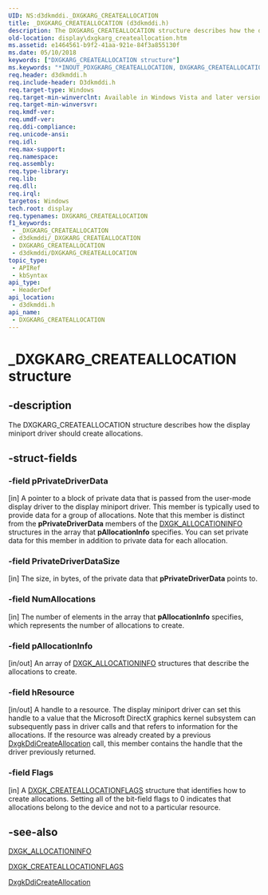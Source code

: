 ```yaml
---
UID: NS:d3dkmddi._DXGKARG_CREATEALLOCATION
title: _DXGKARG_CREATEALLOCATION (d3dkmddi.h)
description: The DXGKARG_CREATEALLOCATION structure describes how the display miniport driver should create allocations.
old-location: display\dxgkarg_createallocation.htm
ms.assetid: e1464561-b9f2-41aa-921e-84f3a855130f
ms.date: 05/10/2018
keywords: ["DXGKARG_CREATEALLOCATION structure"]
ms.keywords: "*INOUT_PDXGKARG_CREATEALLOCATION, DXGKARG_CREATEALLOCATION, DXGKARG_CREATEALLOCATION structure [Display Devices], DmStructs_751430a9-4161-4230-bb97-d09600d48d62.xml, _DXGKARG_CREATEALLOCATION, d3dkmddi/DXGKARG_CREATEALLOCATION, display.dxgkarg_createallocation"
req.header: d3dkmddi.h
req.include-header: D3dkmddi.h
req.target-type: Windows
req.target-min-winverclnt: Available in Windows Vista and later versions of the Windows operating systems.
req.target-min-winversvr: 
req.kmdf-ver: 
req.umdf-ver: 
req.ddi-compliance: 
req.unicode-ansi: 
req.idl: 
req.max-support: 
req.namespace: 
req.assembly: 
req.type-library: 
req.lib: 
req.dll: 
req.irql: 
targetos: Windows
tech.root: display
req.typenames: DXGKARG_CREATEALLOCATION
f1_keywords:
 - _DXGKARG_CREATEALLOCATION
 - d3dkmddi/_DXGKARG_CREATEALLOCATION
 - DXGKARG_CREATEALLOCATION
 - d3dkmddi/DXGKARG_CREATEALLOCATION
topic_type:
 - APIRef
 - kbSyntax
api_type:
 - HeaderDef
api_location:
 - d3dkmddi.h
api_name:
 - DXGKARG_CREATEALLOCATION
---
```


# _DXGKARG_CREATEALLOCATION structure


## -description

The DXGKARG_CREATEALLOCATION structure describes how the display miniport driver should create allocations.

## -struct-fields

### -field pPrivateDriverData

[in] A pointer to a block of private data that is passed from the user-mode display driver to the display miniport driver. This member is typically used to provide data for a group of allocations. Note that this member is distinct from the <b>pPrivateDriverData</b> members of the <a href="/windows-hardware/drivers/ddi/d3dkmddi/ns-d3dkmddi-_dxgk_allocationinfo">DXGK_ALLOCATIONINFO</a> structures in the array that <b>pAllocationInfo</b> specifies. You can set private data for this member in addition to private data for each allocation.

### -field PrivateDriverDataSize

[in] The size, in bytes, of the private data that <b>pPrivateDriverData</b> points to.

### -field NumAllocations

[in] The number of elements in the array that <b>pAllocationInfo</b> specifies, which represents the number of allocations to create.

### -field pAllocationInfo

[in/out] An array of <a href="/windows-hardware/drivers/ddi/d3dkmddi/ns-d3dkmddi-_dxgk_allocationinfo">DXGK_ALLOCATIONINFO</a> structures that describe the allocations to create.

### -field hResource

[in/out] A handle to a resource. The display miniport driver can set this handle to a value that the Microsoft DirectX graphics kernel subsystem can subsequently pass in driver calls and that refers to information for the allocations. If the resource was already created by a previous <a href="/windows-hardware/drivers/ddi/d3dkmddi/nc-d3dkmddi-dxgkddi_createallocation">DxgkDdiCreateAllocation</a> call, this member contains the handle that the driver previously returned.

### -field Flags

[in] A <a href="/windows-hardware/drivers/ddi/d3dkmddi/ns-d3dkmddi-_dxgk_createallocationflags">DXGK_CREATEALLOCATIONFLAGS</a> structure that identifies how to create allocations. Setting all of the bit-field flags to 0 indicates that allocations belong to the device and not to a particular resource.

## -see-also

<a href="/windows-hardware/drivers/ddi/d3dkmddi/ns-d3dkmddi-_dxgk_allocationinfo">DXGK_ALLOCATIONINFO</a>



<a href="/windows-hardware/drivers/ddi/d3dkmddi/ns-d3dkmddi-_dxgk_createallocationflags">DXGK_CREATEALLOCATIONFLAGS</a>



<a href="/windows-hardware/drivers/ddi/d3dkmddi/nc-d3dkmddi-dxgkddi_createallocation">DxgkDdiCreateAllocation</a>